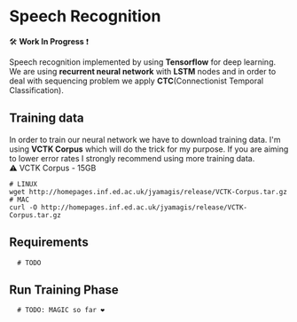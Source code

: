 # Speech Recognition

 🛠 __Work In Progress__ ❗️

Speech recognition implemented by using __Tensorflow__ for deep learning.
We are using __recurrent neural network__ with __LSTM__ nodes and in order to deal with sequencing problem we apply __CTC__(Connectionist Temporal Classification).

## Training data
In order to train our neural network we have to download training data.
I'm using __VCTK Corpus__ which will do the trick for my purpose. If you are aiming to lower error rates I strongly recommend using more training data.  
⚠️ VCTK Corpus - 15GB
```
# LINUX
wget http://homepages.inf.ed.ac.uk/jyamagis/release/VCTK-Corpus.tar.gz
# MAC
curl -O http://homepages.inf.ed.ac.uk/jyamagis/release/VCTK-Corpus.tar.gz
```

## Requirements
```
  # TODO
```

## Run Training Phase
```
  # TODO: MAGIC so far ❤️
```
